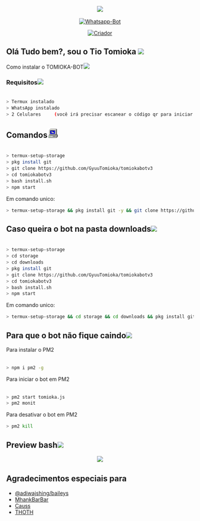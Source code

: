 <p align="center">
<img src="https://i.ibb.co/FX3xFdy/eu.jpg" height="200"/>
</p>
<p align="center">
<a href="#"><img title="Whatsapp-Bot" src="https://img.shields.io/badge/Whatsapp--Bot Para Termux-black?colorA=red&style=for-the-badge"></a>
</p>
<p align="center">
<a href="https://github.com/GyuuTomioka"><img title="Criador" src="https://img.shields.io/badge/Criador-Tomioka-cyan.svg?style=for-the-badge&logo=github"></a>
</p>



## Olá Tudo bem?, sou o Tio Tomioka <img src="https://github.com/TheDudeThatCode/TheDudeThatCode/blob/master/Assets/happy.gif" width="29px">


<summary>Como instalar o TOMIOKA-BOT<img src="https://github.com/TheDudeThatCode/TheDudeThatCode/blob/master/Assets/hmm.gif" width="29px"></summary>

### Requisitos<img src="https://github.com/TheDudeThatCode/TheDudeThatCode/blob/master/Assets/powerup.gif" width="29px">

```bash

> Termux instalado
> WhatsApp instalado
> 2 Celulares     (você irá precisar escanear o código qr para iniciar o TOMIOKA-BOT)

```

## Comandos<img src="https://github.com/TheDudeThatCode/TheDudeThatCode/blob/master/Assets/PC.gif" width="29px">

```bash

> termux-setup-storage     
> pkg install git     
> git clone https://github.com/GyuuTomioka/tomiokabotv3
> cd tomiokabotv3    
> bash install.sh     
> npm start
```

Em comando unico:
```bash
> termux-setup-storage && pkg install git -y && git clone https://github.com/GyuuTomioka/tomiokabotv3 && cd tomiokabotv3 && bash install.sh && npm start

```
## Caso queira o bot na pasta downloads<img src="https://github.com/TheDudeThatCode/TheDudeThatCode/blob/master/Assets/Earth.gif" width="29px">

```bash

> termux-setup-storage 
> cd storage
> cd downloads
> pkg install git     
> git clone https://github.com/GyuuTomioka/tomiokabotv3 
> cd tomiokabotv3    
> bash install.sh     
> npm start
```
Em comando unico:
```bash
> termux-setup-storage && cd storage && cd downloads && pkg install git -y && git clone https://github.com/GyuuTomioka/tomiokabotv3 && cd tomiokabotv3 && bash install.sh && npm start

```

## Para que o bot não fique caindo<img src="https://github.com/TheDudeThatCode/TheDudeThatCode/blob/master/Assets/Developer.gif" width="29px">

Para instalar o PM2
```bash

> npm i pm2 -g  
```  

Para iniciar o bot em PM2
```bash 

> pm2 start tomioka.js  
> pm2 monit    
```

Para desativar o bot em PM2
```bash
> pm2 kill    
```

## Preview bash<img src="https://github.com/TheDudeThatCode/TheDudeThatCode/blob/master/Assets/gandalf_parrot.gif" width="29px">
<p align="center">
  
<img src="https://github.com/GyuuTomioka/tomiokabotv3/blob/main/tomioka.gif" width="450">
 
  
<p align="center">
  
## Agradecimentos especiais para

- [@adiwajshing/baileys](https://github.com/adiwajshing/Baileys) 
- [MhankBarBar](https://github.com/mhankbarbar)
- [Causs](https://github.com/Admcauss-alt)
- [THOTH](https://github.com/thothdeus)
